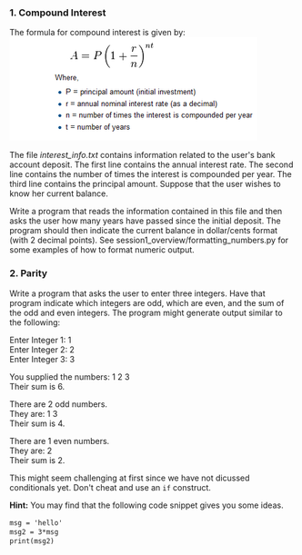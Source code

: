 ### 1.  Compound Interest   
The formula for compound interest is given by:  
![alt text]( interest_formula.png "Image Credit: http://openbookproject.net/thinkcs/python/english3e ")  

The file *interest_info.txt* contains information related to the user's bank account deposit. The first line contains the annual interest rate.  The second line contains the number of times the interest is compounded per year.   The third line contains the principal amount.   Suppose that the user wishes to know her current balance.    

Write a program that reads the information contained in this file and then asks the user how many years have passed since the initial deposit.    The program should then indicate the current balance in dollar/cents format (with 2 decimal points).  See session1_overview/formatting_numbers.py for some examples of how to format numeric output.

### 2.  Parity

Write a program that asks the user to enter three integers.   Have that program indicate which integers are odd, which are even, and the sum of the odd and even integers.   The program might generate output similar to the following:

Enter Integer 1: 1  
Enter Integer 2: 2  
Enter Integer 3: 3  

You supplied the numbers:  1 2 3  
Their sum is 6.  

There are 2 odd numbers.  
They are:  1  3  
Their sum is 4.  

There are 1 even numbers.  
They are:   2   
Their sum is 2.  

This might seem challenging at first since we have not dicussed conditionals yet.  Don't cheat and use an `if` construct.  

**Hint:**  You may find that the following code snippet gives you some ideas.  
```
msg = 'hello'  
msg2 = 3*msg    
print(msg2)  

